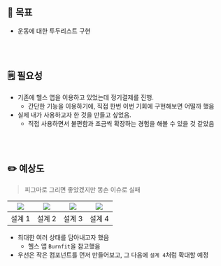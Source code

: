 
## 🏃 목표
- 운동에 대한 투두리스트 구현

<br/><br/>

## 🗒️ 필요성
- 기존에 헬스 앱을 이용하고 있었는데 정기결제를 진행.
	- 간단한 기능을 이용하기에, 직접 한번 이번 기회에 구현해보면 어떨까 했음
- 실제 내가 사용하고자 한 것을 만들고 싶었음.
	- 직접 사용하면서 불편함과 조금씩 확장하는 경험을 해볼 수 있을 것 같았음

<br/><br/>

## ✏️ 예상도
> 피그마로 그리면 좋았겠지만 똥손 이슈로 실패

| ![](운동_투두_1.png) | ![](운동_투두_2.png) | ![](운동_투두_3.png) | ![](운동_투두_4.png) |
| :---------------------: | :---------------------: | :---------------------: | :---------------------: |
|          설계 1           |          설계 2           |          설계 3           |          설계 4           |

- 최대한 여러 상태를 담아내고자 했음
	- 헬스 앱 `Burnfit`을 참고했음
- 우선은 작은 컴포넌트를 먼저 만들어보고, 그 다음에 `설계 4`처럼 확대할 예정
